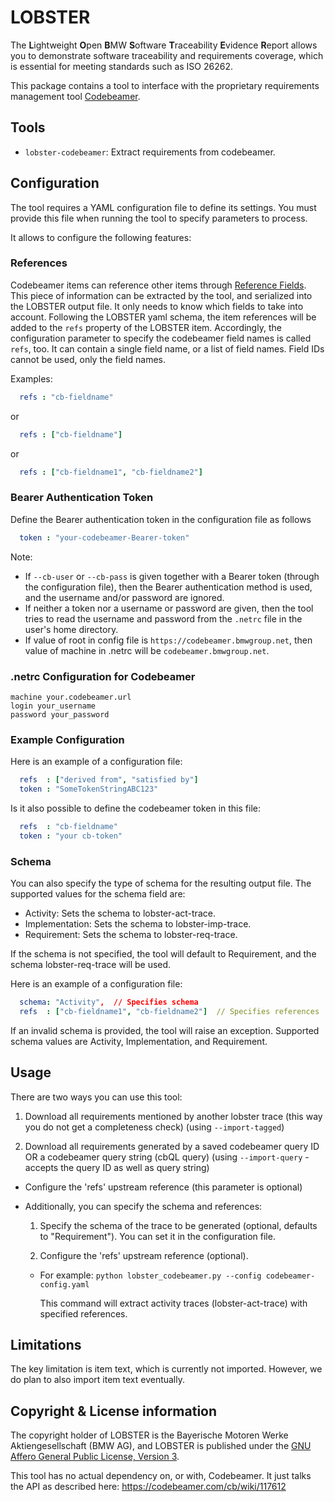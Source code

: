 # LOBSTER

The **L**ightweight **O**pen **B**MW **S**oftware **T**raceability
**E**vidence **R**eport allows you to demonstrate software traceability
and requirements coverage, which is essential for meeting standards
such as ISO 26262.

This package contains a tool to interface with the proprietary
requirements management tool
[Codebeamer](https://intland.com/codebeamer).

## Tools

* `lobster-codebeamer`: Extract requirements from codebeamer.

## Configuration
The tool requires a YAML configuration file to define its settings.
You must provide this file when running the tool to specify parameters to process.

It allows to configure the following features:

### References
Codebeamer items can reference other items through
[Reference Fields](https://support.ptc.com/help/codebeamer/r2.1/en/index.html#page/codebeamer/user_guide/ug_reference_fields.html).
This piece of information can be extracted by the tool, and serialized into the
LOBSTER output file.
It only needs to know which fields to take into account.
Following the LOBSTER yaml schema, the item references will be added to the
`refs` property of the LOBSTER item.
Accordingly, the configuration parameter to specify the codebeamer field names
is called `refs`, too.
It can contain a single field name, or a list of field names.
Field IDs cannot be used, only the field names.

Examples:
```yaml
  refs : "cb-fieldname"
```
or
```yaml
  refs : ["cb-fieldname"]
```
or
```yaml
  refs : ["cb-fieldname1", "cb-fieldname2"]
```

### Bearer Authentication Token
Define the Bearer authentication token in the configuration file as follows
```yaml
  token : "your-codebeamer-Bearer-token"
```
Note:
- If `--cb-user` or `--cb-pass` is given together with a Bearer token (through the configuration file), then the
  Bearer authentication method is used, and the username and/or password are
  ignored.
- If neither a token nor a username or password are given, then the tool tries
  to read the username and password from the `.netrc` file in the user's home
  directory.
- If value of root in config file is `https://codebeamer.bmwgroup.net`, then value of
  machine in .netrc will be `codebeamer.bmwgroup.net`.

### .netrc Configuration for Codebeamer

  ```.netrc
  machine your.codebeamer.url
  login your_username
  password your_password
  ```

### Example Configuration
Here is an example of a configuration file:
```yaml
  refs  : ["derived from", "satisfied by"]
  token : "SomeTokenStringABC123"
```

Is it also possible to define the codebeamer token in this file:
```yaml
  refs  : "cb-fieldname"
  token : "your cb-token"
```

### Schema
You can also specify the type of schema for the resulting output file. The supported values for the schema field are:
- Activity: Sets the schema to lobster-act-trace.
- Implementation: Sets the schema to lobster-imp-trace.
- Requirement: Sets the schema to lobster-req-trace.

If the schema is not specified, the tool will default to Requirement, and the schema lobster-req-trace will be used.

Here is an example of a configuration file:
```yaml
  schema: "Activity",  // Specifies schema
  refs  : ["cb-fieldname1", "cb-fieldname2"]  // Specifies references
```

If an invalid schema is provided, the tool will raise an exception. Supported schema values are Activity, Implementation, and Requirement.

## Usage

There are two ways you can use this tool:

1. Download all requirements mentioned by another lobster trace (this
  way you do not get a completeness check) (using `--import-tagged`)

2. Download all requirements generated by a saved codebeamer query ID OR a codebeamer query string (cbQL query)
  (using `--import-query` - accepts the query ID as well as query string)

* Configure the 'refs' upstream reference (this parameter is optional)

* Additionally, you can specify the schema and references:

  1. Specify the schema of the trace to be generated (optional, defaults to "Requirement"). You can set it in the configuration file.

  2. Configure the 'refs' upstream reference (optional).

    * For example:
    ```python lobster_codebeamer.py --config codebeamer-config.yaml```

       This command will extract activity traces (lobster-act-trace) with specified references.

## Limitations

The key limitation is item text, which is currently not
imported. However, we do plan to also import item text eventually.

## Copyright & License information

The copyright holder of LOBSTER is the Bayerische Motoren Werke
Aktiengesellschaft (BMW AG), and LOBSTER is published under the [GNU
Affero General Public License, Version
3](https://github.com/bmw-software-engineering/lobster/blob/main/LICENSE.md).

This tool has no actual dependency on, or with, Codebeamer. It just
talks the API as described here: https://codebeamer.com/cb/wiki/117612
